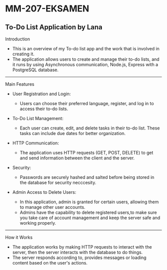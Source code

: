# MM-207-EKSAMEN

 To-Do List Application by Lana
-----------------------------
 Introduction
- This is an overview of my To-do list app and the work that is involved in creating it.
- The application allows users to create and manage their to-do lists, and it runs by using Asynchronous communication, Node.js, Express with a PostgreSQL database.

----------------------------------------------------------

 Main Features

-  User Registration and Login:
    - Users can choose their preferred language, register, and log in to access their to-do lists.

- To-Do List Management:
    -  Each user can create, edit, and delete tasks in their to-do list. These tasks can include due dates for better organization.

- HTTP Communication:
    -  The application uses HTTP requests (GET, POST, DELETE) to get and send information between the client and the server.

- Security:
    -  Passwords are securely hashed and salted before being stored in the database for security necccesity.

- Admin Access to Delete Users:
  -  In this application, admin is granted for certain users, allowing them to manage other user accounts.
  -  Admins have the capability to delete registered users,to make sure you take care of account management and keep the server safe and working properly.

  
----------------------------------------------------------

 How it Works

 - The application works by making HTTP requests to interact with the server, then the server interacts with the database to do things.
 - The server responds according to, provides messages or loading content based on the user's actions.
